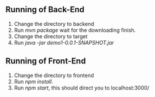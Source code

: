 Running of Back-End
-
1. Change the directory to backend
2. Run *mvn package* wait for the downloading finish.
3. Change the directory to target
4. Run *java -jar demo1-0.0.1-SNAPSHOT.jar*
   
Running of Front-End
-
1. Change the directory to frontend
2. Run *npm install*.
3. Run *npm start*, this should direct you to localhost:3000/
